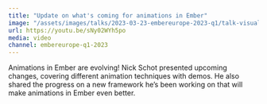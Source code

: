 ```yaml
---
title: "Update on what's coming for animations in Ember"
image: "/assets/images/talks/2023-03-23-embereurope-2023-q1/talk-visual.jpg"
url: https://youtu.be/sNy02WYh5po
media: video
channel: embereurope-q1-2023
---
```


Animations in Ember are evolving! Nick Schot presented upcoming changes, covering different animation techniques with demos. He also shared the progress on a new framework he’s been working on that will make animations in Ember even better.
